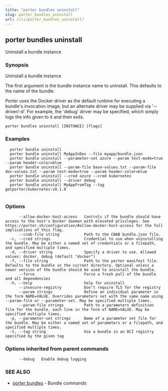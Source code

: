 ```yaml
---
title: "porter bundles uninstall"
slug: porter_bundles_uninstall
url: /cli/porter_bundles_uninstall/
---
```

## porter bundles uninstall

Uninstall a bundle instance

### Synopsis

Uninstall a bundle instance

The first argument is the bundle instance name to uninstall. This defaults to the name of the bundle.

Porter uses the Docker driver as the default runtime for executing a bundle's invocation image, but an alternate driver may be supplied via '--driver/-d'.
For example, the 'debug' driver may be specified, which simply logs the info given to it and then exits.

```
porter bundles uninstall [INSTANCE] [flags]
```

### Examples

```
  porter bundle uninstall
  porter bundle uninstall MyAppInDev --file myapp/bundle.json
  porter bundle uninstall --parameter-set azure --param test-mode=true --param header-color=blue
  porter bundle uninstall --param-file base-values.txt --param-file dev-values.txt --param test-mode=true --param header-color=blue
  porter bundle uninstall --cred azure --cred kubernetes
  porter bundle uninstall --driver debug
  porter bundle uninstall MyAppFromTag --tag getporter/kubernetes:v0.1.0


```

### Options

```
      --allow-docker-host-access   Controls if the bundle should have access to the host's Docker daemon with elevated privileges. See https://porter.sh/configuration/#allow-docker-host-access for the full implications of this flag.
      --cnab-file string           Path to the CNAB bundle.json file.
  -c, --cred strings               Credential to use when uninstalling the bundle. May be either a named set of credentials or a filepath, and specified multiple times.
  -d, --driver string              Specify a driver to use. Allowed values: docker, debug (default "docker")
  -f, --file string                Path to the porter manifest file. Defaults to the bundle in the current directory. Optional unless a newer version of the bundle should be used to uninstall the bundle.
      --force                      Force a fresh pull of the bundle and all dependencies
  -h, --help                       help for uninstall
      --insecure-registry          Don't require TLS for the registry
      --param strings              Define an individual parameter in the form NAME=VALUE. Overrides parameters set with the same name using --param-file or --parameter-set. May be specified multiple times.
      --param-file strings         Path to a parameters definition file for the bundle, each line in the form of NAME=VALUE. May be specified multiple times.
  -p, --parameter-set strings      Name of a parameter set file for the bundle. May be either a named set of parameters or a filepath, and specified multiple times.
  -t, --tag string                 Use a bundle in an OCI registry specified by the given tag
```

### Options inherited from parent commands

```
      --debug   Enable debug logging
```

### SEE ALSO

* [porter bundles](/cli/porter_bundles/)	 - Bundle commands

